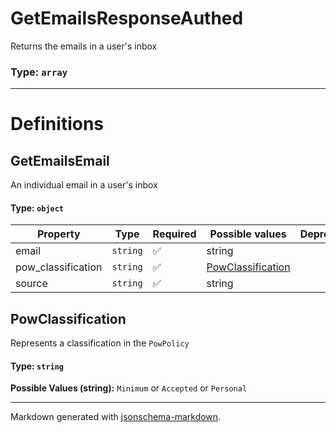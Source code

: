# GetEmailsResponseAuthed

Returns the emails in a user's inbox

### Type: `array`


---

# Definitions

## GetEmailsEmail

An individual email in a user's inbox

#### Type: `object`

| Property | Type | Required | Possible values | Deprecated | Default | Description | Examples |
| -------- | ---- | -------- | --------------- | ---------- | ------- | ----------- | -------- |
| email | `string` | ✅ | string |  |  |  |  |
| pow_classification | `string` | ✅ | [PowClassification](#powclassification) |  |  |  |  |
| source | `string` | ✅ | string |  |  |  |  |

## PowClassification

Represents a classification in the `PowPolicy`

#### Type: `string`

**Possible Values (string):** `Minimum` or `Accepted` or `Personal`


---

Markdown generated with [jsonschema-markdown](https://github.com/elisiariocouto/jsonschema-markdown).
